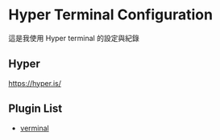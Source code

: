 # Hyper Terminal Configuration

這是我使用 Hyper terminal 的設定與紀錄

## Hyper

https://hyper.is/

## Plugin List

- [verminal](https://github.com/defringe/verminal)

